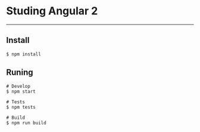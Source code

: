 # Studing Angular 2
---

## Install
```
$ npm install
```

## Runing
```
# Develop
$ npm start

# Tests
$ npm tests

# Build
$ npm run build
```

